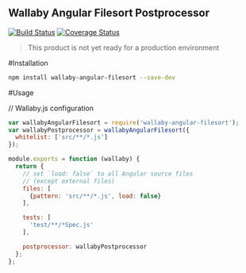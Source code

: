 Wallaby Angular Filesort Postprocessor
---

[![Build Status](https://travis-ci.org/ryanwischkaemper/wallaby-angular-filesort.svg?branch=master)](https://travis-ci.org/ryanwischkaemper/wallaby-angular-filesort)
[![Coverage Status](https://coveralls.io/repos/github/ryanwischkaemper/wallaby-angular-filesort/badge.svg?branch=master)](https://coveralls.io/github/ryanwischkaemper/wallaby-angular-filesort?branch=master)


> This product is not yet ready for a production environment


#Installation

```bash
npm install wallaby-angular-filesort --save-dev
```


#Usage

// Wallaby.js configuration

```javascript
var wallabyAngularFilesort = require('wallaby-angular-filesort');
var wallabyPostprocessor = wallabyAngularFilesort({
  whitelist: ['src/**/*.js']
});

module.exports = function (wallaby) {
  return {
    // set `load: false` to all Angular source files
    // (except external files)
    files: [
      {pattern: 'src/**/*.js', load: false}
    ],

    tests: [
      'test/**/*Spec.js'
    ],

    postprocessor: wallabyPostprocessor
  };
};

```

